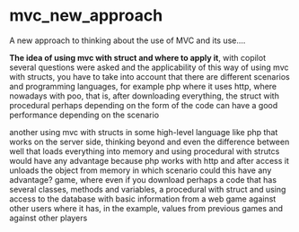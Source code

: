 # mvc_new_approach
A new approach to thinking about the use of MVC and its use....




**The idea of ​​using mvc with struct and where to apply it**, with copilot several questions were asked
and the applicability of this way of using mvc with structs, you have to take into account that 
there are different scenarios and programming languages, for example php where it uses http, 
where nowadays with poo, that is, after downloading everything, the struct with procedural 
perhaps depending on the form of the code can have a good performance depending on the scenario











another using mvc with structs in some high-level language like php that works on the server side, 
thinking beyond and even the difference between well that loads everything into memory and using procedural
with strutcs would have any advantage because php works with http and after access it unloads the object 
from memory in which scenario could this have any advantage? game, where even if you download perhaps a 
code that has several classes, methods and variables, a procedural with struct and using access to the 
database with basic information from a web game against other users where it has, in the example, 
values ​​from previous games and against other players
